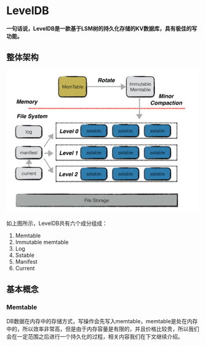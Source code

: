 # LevelDB

**一句话说，LevelDB是一款基于LSM树的持久化存储的KV数据库，具有极佳的写功能。**

## 整体架构

![LevelDB_1](./pics/LevelDB_1.png)

如上图所示，LevelDB共有六个成分组成：

1. Memtable
2. Immutable memtable
3. Log
4. Sstable
5. Manifest
6. Current

## 基本概念

### Memtable

DB数据在内存中的存储方式，写操作会先写入memtable，memtable是处在内存中的，所以效率非常高，但是由于内存容量是有限的，并且价格比较贵，所以我们会在一定范围之后进行一个持久化的过程，相关内容我们在下文继续介绍。